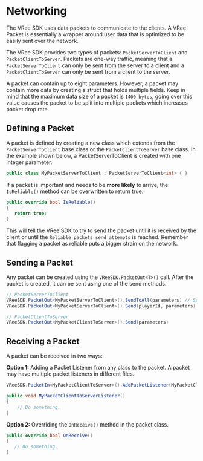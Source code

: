# Networking

The VRee SDK uses data packets to communicate to the clients. A VRee Packet is essentially a wrapper around user data that is optimized to be easily sent over the network.

The VRee SDK provides two types of packets: `PacketServerToClient` and `PacketClientToServer`. Packets are one-way traffic, meaning that a `PacketServerToClient` can only be sent from the server to a client and a `PacketClientToServer` can only be sent from a client to the server.

A packet can contain up to eight parameters. However, a packet may contain more data by creating a struct that holds multiple fields. Keep in mind that the maximum data size of a packet is `1400 bytes`, going over this value causes the packet to be split into multiple packets which increases packet drop rate.

## Defining a Packet

A packet is defined by creating a new class which extends from the `PacketServerToClient` base class or the `PacketClientToServer` base class. In the example shown below, a PacketServerToClient is created with one integer parameter.

```c#
public class MyPacketServerToClient : PacketServerToClient<int> { }
```

If a packet is important and needs to be **more likely** to arrive, the `IsReliable()` method can be overwritten to return true.

```c#
public override bool IsReliable()
{
   return true;
}
```

This will tell the VRee SDK to try to send the packet until it is received by the client or until the `Reliable packets send attempts` is reached. Remember that flagging a packet as reliable puts a bigger strain on the network.

## Sending a Packet

Any packet can be created using the `VReeSDK.PacketOut<T>()` call. After the packet is created, it can be sent using one of the send methods.

```c#
// PacketServerToClient
VReeSDK.PacketOut<MyPacketServerToClient>().SendToAll(parameters) // Sends the packet to all connected clients.
VReeSDK.PacketOut<MyPacketServerToClient>().Send(playerId, parameters) // Sends the packet to a specific client.
```

```c#
// PacketClientToServer
VReeSDK.PacketOut<MyPacketClientToServer>().Send(parameters)
```

## Receiving a Packet

A packet can be received in two ways:

**Option 1:** Adding a Packet Listener from any class to the packet. A packet may have multiple packet listeners in different files.

```c#
VReeSDK.PacketIn<MyPacketClientToServer>().AddPacketListener(MyPacketClientToServerListener);

public void MyPacketClientToServerListener()
{
    // Do something.
}
```

**Option 2:** Overriding the `OnReceive()` method in the packet class.

```c#
public override bool OnReceive()
{
   // Do something.
}
```
